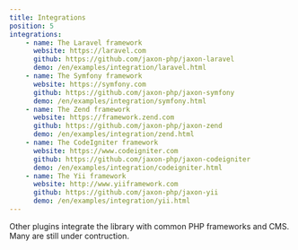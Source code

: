 ```yaml
---
title: Integrations
position: 5
integrations:
    - name: The Laravel framework
      website: https://laravel.com
      github: https://github.com/jaxon-php/jaxon-laravel
      demo: /en/examples/integration/laravel.html
    - name: The Symfony framework
      website: https://symfony.com
      github: https://github.com/jaxon-php/jaxon-symfony
      demo: /en/examples/integration/symfony.html
    - name: The Zend framework
      website: https://framework.zend.com
      github: https://github.com/jaxon-php/jaxon-zend
      demo: /en/examples/integration/zend.html
    - name: The CodeIgniter framework
      website: https://www.codeigniter.com
      github: https://github.com/jaxon-php/jaxon-codeigniter
      demo: /en/examples/integration/codeigniter.html
    - name: The Yii framework
      website: http://www.yiiframework.com
      github: https://github.com/jaxon-php/jaxon-yii
      demo: /en/examples/integration/yii.html
---
```


Other plugins integrate the library with common PHP frameworks and CMS.
Many are still under contruction.
